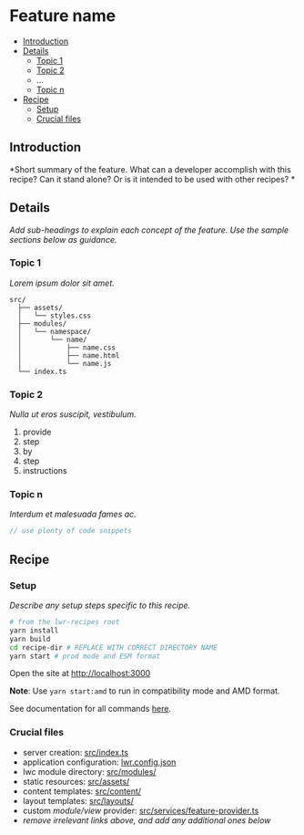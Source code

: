 # Feature name

-   [Introduction](#introduction)
-   [Details](#details)
    -   [Topic 1](#topic-1)
    -   [Topic 2](#topic-2)
    -   ...
    -   [Topic n](#topic-n)
-   [Recipe](#Recipe)
    -   [Setup](#setup)
    -   [Crucial files](#crucial-files)

## Introduction

*Short summary of the feature. What can a developer accomplish with this recipe? Can it stand alone? Or is it intended to be used with other recipes? *

## Details

*Add sub-headings to explain each concept of the feature. Use the sample sections below as guidance.*

### Topic 1

*Lorem ipsum dolor sit amet.*

```
src/
  ├── assets/
  │   └── styles.css
  ├── modules/
  │   └── namespace/
  │       └── name/
  │           ├── name.css
  │           ├── name.html
  │           └── name.js
  └── index.ts
```

### Topic 2

*Nulla ut eros suscipit, vestibulum.*

1. provide
1. step
1. by
1. step
1. instructions

### Topic n

*Interdum et malesuada fames ac.*

```ts
// use plenty of code snippets
```

## Recipe

### Setup

*Describe any setup steps specific to this recipe.*

```bash
# from the lwr-recipes root
yarn install
yarn build
cd recipe-dir # REPLACE WITH CORRECT DIRECTORY NAME
yarn start # prod mode and ESM format
```

Open the site at [http://localhost:3000](http://localhost:3000)

**Note**: Use `yarn start:amd` to run in compatibility mode and AMD format.

See documentation for all commands [here](https://github.com/salesforce/lwr-recipes/blob/master/doc/CONTRIBUTING.md#startup).

### Crucial files

-   server creation: [src/index.ts](./src/index.ts)
-   application configuration: [lwr.config.json](./lwr.config.json)
-   lwc module directory: [src/modules/](./src/modules)
-   static resources: [src/assets/](./src/assets)
-   content templates: [src/content/](./src/content)
-   layout templates: [src/layouts/](./src/layouts)
-   custom *module/view* provider: [src/services/feature-provider.ts](./src/services/feature-provider.ts)
-   *remove irrelevant links above, and add any additional ones below*
